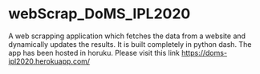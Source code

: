 # webScrap_DoMS_IPL2020
A web scrapping application which fetches the data from a website and dynamically updates the results. It is built completely in python dash.
The app has been hosted in horuku. 
Please visit this link https://doms-ipl2020.herokuapp.com/
